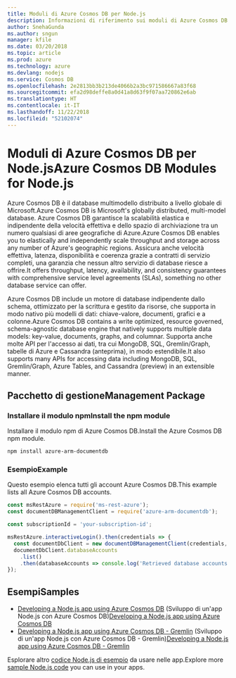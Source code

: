 ```yaml
---
title: Moduli di Azure Cosmos DB per Node.js
description: Informazioni di riferimento sui moduli di Azure Cosmos DB per Node.js
author: SnehaGunda
ms.author: sngun
manager: kfile
ms.date: 03/20/2018
ms.topic: article
ms.prod: azure
ms.technology: azure
ms.devlang: nodejs
ms.service: Cosmos DB
ms.openlocfilehash: 2e2813bb3b213de4066b2a3bc971586667a83f68
ms.sourcegitcommit: efa2d98deffe8a0d41a8d63f9f07aa720862e6ab
ms.translationtype: HT
ms.contentlocale: it-IT
ms.lasthandoff: 11/22/2018
ms.locfileid: "52102074"
---
```

# <a name="azure-cosmos-db-modules-for-nodejs"></a><span data-ttu-id="ec17d-103">Moduli di Azure Cosmos DB per Node.js</span><span class="sxs-lookup"><span data-stu-id="ec17d-103">Azure Cosmos DB Modules for Node.js</span></span>

<span data-ttu-id="ec17d-104">Azure Cosmos DB è il database multimodello distribuito a livello globale di Microsoft.</span><span class="sxs-lookup"><span data-stu-id="ec17d-104">Azure Cosmos DB is Microsoft's globally distributed, multi-model database.</span></span> <span data-ttu-id="ec17d-105">Azure Cosmos DB garantisce la scalabilità elastica e indipendente della velocità effettiva e dello spazio di archiviazione tra un numero qualsiasi di aree geografiche di Azure.</span><span class="sxs-lookup"><span data-stu-id="ec17d-105">Azure Cosmos DB enables you to elastically and independently scale throughput and storage across any number of Azure's geographic regions.</span></span> <span data-ttu-id="ec17d-106">Assicura anche velocità effettiva, latenza, disponibilità e coerenza grazie a contratti di servizio completi, una garanzia che nessun altro servizio di database riesce a offrire.</span><span class="sxs-lookup"><span data-stu-id="ec17d-106">It offers throughput, latency, availability, and consistency guarantees with comprehensive service level agreements (SLAs), something no other database service can offer.</span></span>

<span data-ttu-id="ec17d-107">Azure Cosmos DB include un motore di database indipendente dallo schema, ottimizzato per la scrittura e gestito da risorse, che supporta in modo nativo più modelli di dati: chiave-valore, documenti, grafici e a colonne.</span><span class="sxs-lookup"><span data-stu-id="ec17d-107">Azure Cosmos DB contains a write optimized, resource governed, schema-agnostic database engine that natively supports multiple data models: key-value, documents, graphs, and columnar.</span></span> <span data-ttu-id="ec17d-108">Supporta anche molte API per l'accesso ai dati, tra cui MongoDB, SQL, Gremlin/Graph, tabelle di Azure e Cassandra (anteprima), in modo estendibile.</span><span class="sxs-lookup"><span data-stu-id="ec17d-108">It also supports many APIs for accessing data including MongoDB, SQL, Gremlin/Graph, Azure Tables, and Cassandra (preview) in an extensible manner.</span></span>

## <a name="management-package"></a><span data-ttu-id="ec17d-109">Pacchetto di gestione</span><span class="sxs-lookup"><span data-stu-id="ec17d-109">Management Package</span></span>

### <a name="install-the-npm-module"></a><span data-ttu-id="ec17d-110">Installare il modulo npm</span><span class="sxs-lookup"><span data-stu-id="ec17d-110">Install the npm module</span></span> 

<span data-ttu-id="ec17d-111">Installare il modulo npm di Azure Cosmos DB.</span><span class="sxs-lookup"><span data-stu-id="ec17d-111">Install the Azure Cosmos DB npm module.</span></span>

```bash
npm install azure-arm-documentdb
```

### <a name="example"></a><span data-ttu-id="ec17d-112">Esempio</span><span class="sxs-lookup"><span data-stu-id="ec17d-112">Example</span></span>

<span data-ttu-id="ec17d-113">Questo esempio elenca tutti gli account Azure Cosmos DB.</span><span class="sxs-lookup"><span data-stu-id="ec17d-113">This example lists all Azure Cosmos DB accounts.</span></span>

```javascript
const msRestAzure = require('ms-rest-azure');
const documentDBManagementClient = require('azure-arm-documentdb');

const subscriptionId = 'your-subscription-id';

msRestAzure.interactiveLogin().then(credentials => {
  const documentDbClient = new documentDBManagementClient(credentials, subscriptionId);
  documentDbClient.databaseAccounts
    .list()
    .then(databaseAccounts => console.log('Retrieved database accounts: ', databaseAccounts));
});
```

## <a name="samples"></a><span data-ttu-id="ec17d-114">Esempi</span><span class="sxs-lookup"><span data-stu-id="ec17d-114">Samples</span></span>

* <span data-ttu-id="ec17d-115">[Developing a Node.js app using Azure Cosmos DB](https://azure.microsoft.com/resources/samples/azure-cosmos-db-documentdb-nodejs-getting-started/) (Sviluppo di un'app Node.js con Azure Cosmos DB)</span><span class="sxs-lookup"><span data-stu-id="ec17d-115">[Developing a Node.js app using Azure Cosmos DB](https://azure.microsoft.com/resources/samples/azure-cosmos-db-documentdb-nodejs-getting-started/)</span></span>
* <span data-ttu-id="ec17d-116">[Developing a Node.js app using Azure Cosmos DB - Gremlin](https://azure.microsoft.com/resources/samples/azure-cosmos-db-graph-nodejs-getting-started/) (Sviluppo di un'app Node.js con Azure Cosmos DB - Gremlin)</span><span class="sxs-lookup"><span data-stu-id="ec17d-116">[Developing a Node.js app using Azure Cosmos DB - Gremlin](https://azure.microsoft.com/resources/samples/azure-cosmos-db-graph-nodejs-getting-started/)</span></span>

<span data-ttu-id="ec17d-117">Esplorare altro [codice Node.js di esempio](https://azure.microsoft.com/resources/samples/?platform=nodejs) da usare nelle app.</span><span class="sxs-lookup"><span data-stu-id="ec17d-117">Explore more [sample Node.js code](https://azure.microsoft.com/resources/samples/?platform=nodejs) you can use in your apps.</span></span>
